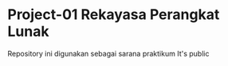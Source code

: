 # Project-01 Rekayasa Perangkat Lunak
Repository ini digunakan sebagai sarana praktikum
It's public
